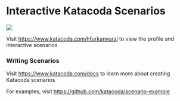 # Interactive Katacoda Scenarios

[![](http://shields.katacoda.com/katacoda/hfurkanvural/count.svg)](https://www.katacoda.com/hfurkanvural "Get your profile on Katacoda.com")

Visit https://www.katacoda.com/hfurkanvural to view the profile and interactive scenarios

### Writing Scenarios
Visit https://www.katacoda.com/docs to learn more about creating Katacoda scenarios

For examples, visit https://github.com/katacoda/scenario-example
